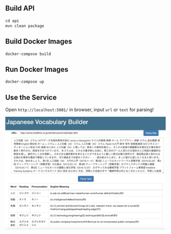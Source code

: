 ## Build API
```
cd api
mvn clean package
```

## Build Docker Images
```
docker-compose build
```

## Run Docker Images
```
docker-compose up
```

## Use the Service
Open `http://localhost:5001/` in browser, input `url` or `text` for parsing! 

![ui.png](./ui.png)